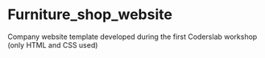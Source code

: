 # Furniture_shop_website

Company website template developed during the first Coderslab workshop (only HTML and CSS used)
